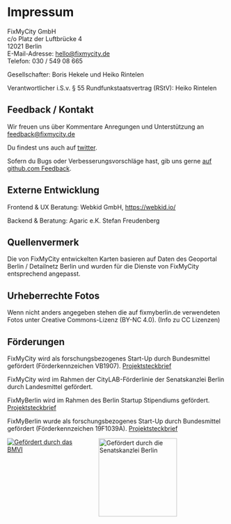 # Impressum
FixMyCity GmbH<br />
c/o Platz der Luftbrücke 4<br />
12021 Berlin<br />
E-Mail-Adresse: [hello@fixmycity.de](mailto:hello@fixmycity.de)<br />
Telefon: 030 / 549 08 665<br />

Gesellschafter: Boris Hekele und Heiko Rintelen

Verantwortlicher i.S.v. § 55 Rundfunkstaatsvertrag (RStV): Heiko Rintelen<br />

## Feedback / Kontakt

Wir freuen uns über Kommentare Anregungen und Unterstützung an [feedback@fixmycity.de](mailto:feedback@fixmycity.de)

Du findest uns auch auf [twitter](https://twitter.com/fixmyberlin).

Sofern du Bugs oder Verbesserungsvorschläge hast, gib uns gerne [auf github.com Feedback](https://github.com/FixMyBerlin/fixmy.frontend).

## Externe Entwicklung
Frontend & UX Beratung: Webkid GmbH, https://webkid.io/

Backend & Beratung: Agaric e.K. Stefan Freudenberg

## Quellenvermerk
Die von FixMyCity entwickelten Karten basieren auf Daten des Geoportal Berlin /  Detailnetz Berlin und wurden für die Dienste von FixMyCity entsprechend angepasst.

## Urheberrechte Fotos
Wenn nicht anders angegeben stehen die auf fixmyberlin.de verwendeten Fotos unter Creative Commons-Lizenz (BY-NC 4.0). (Info zu CC Lizenzen)

## Förderungen
FixMyCity wird als forschungsbezogenes Start-Up durch Bundesmittel gefördert (Förderkennzeichen VB1907). [Projektsteckbrief](https://nationaler-radverkehrsplan.de/de/praxis/radinfrastrukturdaten-erfassen-und "Projektsteckbrief beim BMVI")

FixMyCity wird im Rahmen der CityLAB-Förderlinie der Senatskanzlei Berlin durch Landesmittel gefördert.

FixMyBerlin wird im Rahmen des Berlin Startup Stipendiums gefördert. [Projektsteckbrief](https://entrepreneurship.htw-berlin.de/unsere-startups/stipendiat-innen/fixmyberlin/ "Projektsteckbrief bei der HTW")

FixMyBerlin wurde als forschungsbezogenes Start-Up durch Bundesmittel gefördert (Förderkennzeichen 19F1039A). [Projektsteckbrief](http://www.bmvi.de/SharedDocs/DE/Artikel/DG/mfund-projekte/fixmyberlin.html "Projektsteckbrief beim BMVI")

<style type="text/css">
  .partner {
    width: 180px;
    padding: 0 30px 30px 0;
    float: left;
  }
</style>
<div class="partner">
  <a href="http://www.bmvi.de/" target="_blank"><img src="/uploads/partner/bmvi-gefoerdert.png" alt="Gefördert durch das BMVI" title="Gefördert durch das BMVI" /></a>
</div>
<div class="partner">
  <a href="https://www.berlin.de/rbmskzl/" target="_blank"><img src="/uploads/partner/senatskanzlei-berlin.png" alt="Gefördert durch die Senatskanzlei Berlin" title="Gefördert durch die Senatskanzlei Berlin" style="width: 180px" /></a>
</div>
